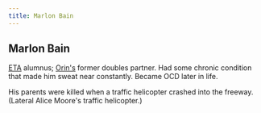```yaml
---
title: Marlon Bain
---
```


Marlon Bain
-----------

[ETA](/places/ETA) alumnus; [Orin's](/characters/Orin) former doubles partner.
Had some chronic condition that made him sweat near constantly. Became OCD later
in life.

His parents were killed when a traffic helicopter crashed into the freeway.
(Lateral Alice Moore's traffic helicopter.)